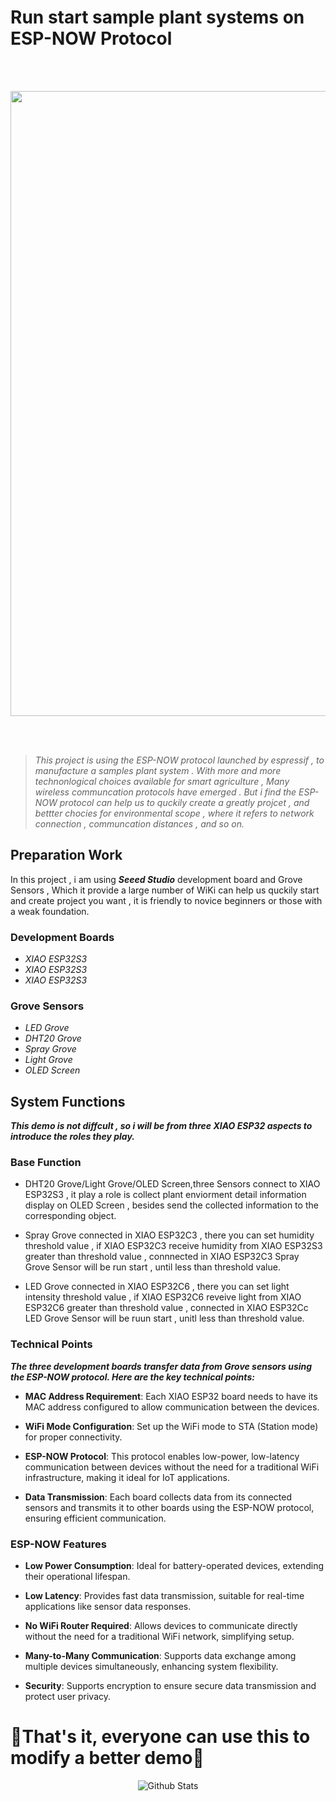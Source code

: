 <h1 ailgn="center">Run start sample plant systems on ESP-NOW Protocol</h1>

<br><br>

<div style="text-align: center;">
    <img src="https://github.com/Jasionf/ESP_NOW/raw/Main/download-removebg-preview-removebg-preview.png" style="width: 1000px; height: auto;" />
</div>

<br><br>

> _This project is using the ESP-NOW protocol launched by espressif , to manufacture a samples plant system . With more and more technonlogical choices available for smart agriculture ,  Many wireless communcation protocols have emerged . But i find the ESP-NOW protocol can help us to quckily create a greatly projcet , and bettter chocies for environmental scope , where it refers to network connection , communcation distances , and so on._

## Preparation Work

In this project , i am using ***Seeed Studio*** development board and Grove Sensors , Which it provide a large number of WiKi can help us quckily start and create project you want , it is friendly to novice beginners or those with a weak foundation.

### Development Boards
- *XIAO ESP32S3*
- *XIAO ESP32S3*
- *XIAO ESP32S3*

### Grove Sensors
- *LED Grove*
- *DHT20 Grove*
- *Spray Grove*
- *Light Grove*
- *OLED Screen*

## System Functions 

***This demo is not diffcult , so i will be from three XIAO ESP32 aspects to introduce the roles they play.***

### Base Function

- DHT20 Grove/Light Grove/OLED Screen,three Sensors connect to XIAO ESP32S3 , it play a role is collect plant enviorment detail information display on OLED Screen , besides send the collected information to the corresponding object.
 
- Spray Grove connected in XIAO ESP32C3 , there you can set humidity threshold value , if XIAO ESP32C3 receive humidity from XIAO ESP32S3 greater than threshold value , connnected in XIAO ESP32C3 Spray Grove Sensor will be run start , until less than threshold value.

- LED Grove connected in XIAO ESP32C6 , there you can set light intensity threshold value , if XIAO ESP32C6 reveive light from XIAO ESP32C6 greater than threshold value , connected in XIAO ESP32Cc LED Grove Sensor will be ruun start , unitl less than threshold value.

### Technical Points

***The three development boards transfer data from Grove sensors using the ESP-NOW protocol. Here are the key technical points:***

- **MAC Address Requirement**: Each XIAO ESP32 board needs to have its MAC address configured to allow communication between the devices.
  
- **WiFi Mode Configuration**: Set up the WiFi mode to STA (Station mode) for proper connectivity.

- **ESP-NOW Protocol**: This protocol enables low-power, low-latency communication between devices without the need for a traditional WiFi infrastructure, making it ideal for IoT applications.

- **Data Transmission**: Each board collects data from its connected sensors and transmits it to other boards using the ESP-NOW protocol, ensuring efficient communication.

### ESP-NOW Features

- **Low Power Consumption**: Ideal for battery-operated devices, extending their operational lifespan.

- **Low Latency**: Provides fast data transmission, suitable for real-time applications like sensor data responses.

- **No WiFi Router Required**: Allows devices to communicate directly without the need for a traditional WiFi network, simplifying setup.

- **Many-to-Many Communication**: Supports data exchange among multiple devices simultaneously, enhancing system flexibility.

- **Security**: Supports encryption to ensure secure data transmission and protect user privacy.


<h1 ailgn="center">
    🤘That's it, everyone can use this to modify a better demo🤘
</h1>

<p align="center">
        <img src="https://raw.githubusercontent.com/mayhemantt/mayhemantt/Update/svg/Bottom.svg" alt="Github Stats" />
</p>


